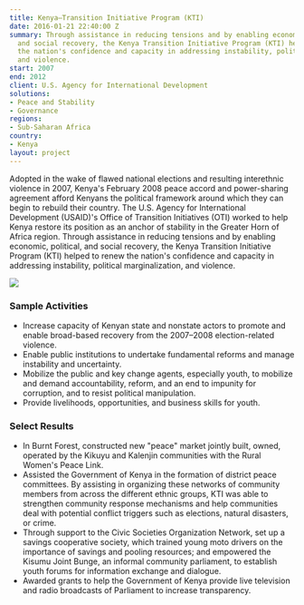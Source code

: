 ```yaml
---
title: Kenya—Transition Initiative Program (KTI)
date: 2016-01-21 22:40:00 Z
summary: Through assistance in reducing tensions and by enabling economic, political,
  and social recovery, the Kenya Transition Initiative Program (KTI) helped to renew
  the nation's confidence and capacity in addressing instability, political marginalization,
  and violence.
start: 2007
end: 2012
client: U.S. Agency for International Development
solutions:
- Peace and Stability
- Governance
regions:
- Sub-Saharan Africa
country:
- Kenya
layout: project
---
```


Adopted in the wake of flawed national elections and resulting interethnic violence in 2007, Kenya's February 2008 peace accord and power-sharing agreement afford Kenyans the political framework around which they can begin to rebuild their country. The U.S. Agency for International Development (USAID)'s Office of Transition Initiatives (OTI) worked to help Kenya restore its position as an anchor of stability in the Greater Horn of Africa region. Through assistance in reducing tensions and by enabling economic, political, and social recovery, the Kenya Transition Initiative Program (KTI) helped to renew the nation's confidence and capacity in addressing instability, political marginalization, and violence.

![][1]

### Sample Activities

* Increase capacity of Kenyan state and nonstate actors to promote and enable broad-based recovery from the 2007–2008 election-related violence.
* Enable public institutions to undertake fundamental reforms and manage instability and uncertainty.
* Mobilize the public and key change agents, especially youth, to mobilize and demand accountability, reform, and an end to impunity for corruption, and to resist political manipulation.
* Provide livelihoods, opportunities, and business skills for youth.

### Select Results

* In Burnt Forest, constructed new "peace" market jointly built, owned, operated by the Kikuyu and Kalenjin communities with the Rural Women's Peace Link.
* Assisted the Government of Kenya in the formation of district peace committees. By assisting in organizing these networks of community members from across the different ethnic groups, KTI was able to strengthen community response mechanisms and help communities deal with potential conflict triggers such as elections, natural disasters, or crime.
* Through support to the Civic Societies Organization Network, set up a savings cooperative society, which trained young moto drivers on the importance of savings and pooling resources; and empowered the Kisumu Joint Bunge, an informal community parliament, to establish youth forums for information exchange and dialogue.
* Awarded grants to help the Government of Kenya provide live television and radio broadcasts of Parliament to increase transparency.

[1]: https://assetify-dai.com/projects/KTI.jpg